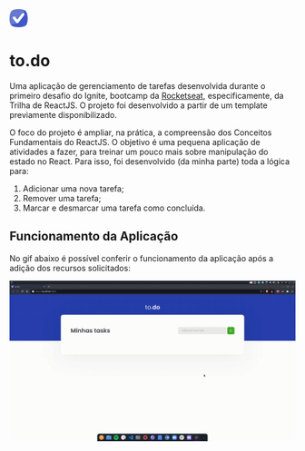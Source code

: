 ![to.do](public/favicon.png)
# to.do

Uma aplicação de gerenciamento de tarefas desenvolvida durante o primeiro desafio do Ignite, bootcamp da [Rocketseat](https://rocketseat.com.br/), especificamente, da Trilha de ReactJS. O projeto foi desenvolvido a partir de um template previamente disponibilizado.

O foco do projeto é ampliar, na prática, a compreensão dos Conceitos Fundamentais do ReactJS. O objetivo é uma pequena aplicação de atividades a fazer, para treinar um pouco mais sobre manipulação do estado no React. Para isso, foi desenvolvido (da minha parte) toda a lógica para:

1. Adicionar uma nova tarefa;
2. Remover uma tarefa;
3. Marcar e desmarcar uma tarefa como concluída.

## Funcionamento da Aplicação

No gif abaixo é possível conferir o funcionamento da aplicação após a adição dos recursos solicitados:

![Gif do Funcionamento da Aplicação](public/to-do.gif)

